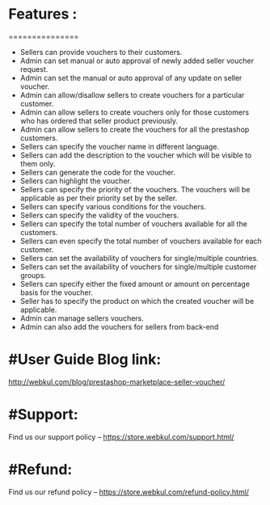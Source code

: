 # Features :
===============
- Sellers can provide vouchers to their customers.
- Admin can set manual or auto approval of newly added seller voucher request.
- Admin can set the manual or auto approval of any update on seller voucher.
- Admin can allow/disallow sellers to create vouchers for a particular customer.
- Admin can allow sellers to create vouchers only for those customers who has ordered that seller product previously.
- Admin can allow sellers to create the vouchers for all the prestashop customers.
- Sellers can specify the voucher name in different language.
- Sellers can add the description to the voucher which will be visible to them only.
- Sellers can generate the code for the voucher.
- Sellers can highlight the voucher.
- Sellers can specify the priority of the vouchers. The vouchers will be applicable as per their priority set by the seller.
- Sellers can specify various conditions for the vouchers.
- Sellers can specify the validity of the vouchers.
- Sellers can specify the total number of vouchers available for all the customers.
- Sellers can even specify the total number of vouchers available for each customer.
- Sellers can set the availability of vouchers for single/multiple countries.
- Sellers can set the availability of vouchers for single/multiple customer groups.
- Sellers can specify either the fixed amount or amount on percentage basis for the voucher.
- Seller has to specify the product on which the created voucher will be applicable.
- Admin can manage sellers vouchers.
- Admin can also add the vouchers for sellers from back-end

#User Guide Blog link:
======================
http://webkul.com/blog/prestashop-marketplace-seller-voucher/

#Support:
==========
Find us our support policy – https://store.webkul.com/support.html/

#Refund:
=========
Find us our refund policy – https://store.webkul.com/refund-policy.html/